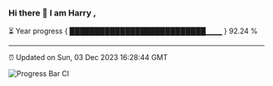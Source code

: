 ### Hi there 👋 I am Harry , 

⏳ Year progress { ███████████████████████████▁▁▁ } 92.24 %

---

⏰ Updated on Sun, 03 Dec 2023 16:28:44 GMT

![Progress Bar CI](https://github.com/duykhang68/duykhang68/workflows/Progress%20Bar%20CI/badge.svg)
